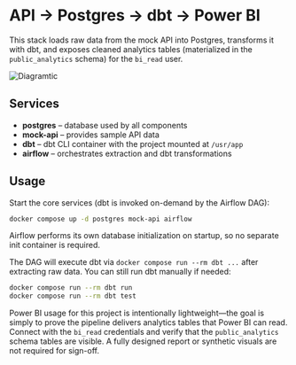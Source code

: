 # API → Postgres → dbt → Power BI

This stack loads raw data from the mock API into Postgres, transforms it with dbt, and exposes cleaned analytics tables (materialized in the `public_analytics` schema) for the `bi_read` user.

![Diagramtic](https://github.com/user-attachments/assets/5e84b667-0f24-46bb-85e6-ee05d4039685)


## Services

- **postgres** – database used by all components
- **mock-api** – provides sample API data
- **dbt** – dbt CLI container with the project mounted at `/usr/app`
- **airflow** – orchestrates extraction and dbt transformations

## Usage

Start the core services (dbt is invoked on-demand by the Airflow DAG):

```bash
docker compose up -d postgres mock-api airflow
```

Airflow performs its own database initialization on startup, so no separate init container is required.

The DAG will execute dbt via `docker compose run --rm dbt ...` after extracting raw data.
You can still run dbt manually if needed:

```bash
docker compose run --rm dbt run
docker compose run --rm dbt test
```

Power BI usage for this project is intentionally lightweight—the goal is simply to prove the pipeline delivers
analytics tables that Power BI can read. Connect with the `bi_read` credentials and verify that the
`public_analytics` schema tables are visible. A fully designed report or synthetic visuals are not required for
sign-off.

